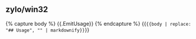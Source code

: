 ## zylo/win32

{% capture body %}
{{.EmitUsage}}
{% endcapture %}
{{`{{body | replace: "## Usage", "" | markdownify}}`}}
